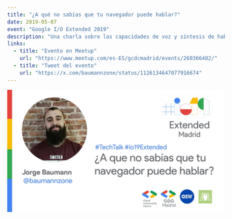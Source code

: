 ```yaml
---
title: "¿A qué no sabías que tu navegador puede hablar?"
date: 2019-05-07
event: "Google I/O Extended 2019"
description: "Una charla sobre las capacidades de voz y síntesis de habla en navegadores modernos, presentada en el Google I/O Extended Madrid"
links:
  - title: "Evento en Meetup"
    url: "https://www.meetup.com/es-ES/gcdcmadrid/events/260366402/"
  - title: "Tweet del evento"
    url: "https://x.com/baumannzone/status/1126134647077916674"
---
```


![Charla en Google I/O Extended sobre APIs de voz](../../assets/talks/google-io-browser-speech/main.png)
